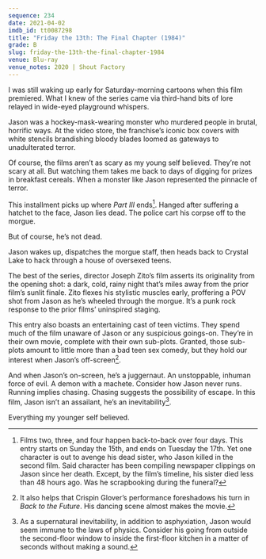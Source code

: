 ```yaml
---
sequence: 234
date: 2021-04-02
imdb_id: tt0087298
title: "Friday the 13th: The Final Chapter (1984)"
grade: B
slug: friday-the-13th-the-final-chapter-1984
venue: Blu-ray
venue_notes: 2020 | Shout Factory
---
```


I was still waking up early for Saturday-morning cartoons when this film premiered. What I knew of the series came via third-hand bits of lore relayed in wide-eyed playground whispers.

<!-- end -->

Jason was a hockey-mask-wearing monster who murdered people in brutal, horrific ways. At the video store, the franchise’s iconic box covers with white stencils brandishing bloody blades loomed as gateways to unadulterated terror.

Of course, the films aren’t as scary as my young self believed. They’re not scary at all. But watching them takes me back to days of digging for prizes in breakfast cereals. When a monster like Jason represented the pinnacle of terror.

This installment picks up where <span data-imdb-id="tt0083972">_Part III_</span> ends[^1]. Hanged after suffering a hatchet to the face, Jason lies dead. The police cart his corpse off to the morgue.

But of course, he’s not dead.

Jason wakes up, dispatches the morgue staff, then heads back to Crystal Lake to hack through a house of oversexed teens.

The best of the series, director Joseph Zito’s film asserts its originality from the opening shot: a dark, cold, rainy night that’s miles away from the prior film’s sunlit finale. Zito flexes his stylistic muscles early, proffering a POV shot from Jason as he’s wheeled through the morgue. It’s a punk rock response to the prior films’ uninspired staging.

This entry also boasts an entertaining cast of teen victims. They spend much of the film unaware of Jason or any suspicious goings-on. They’re in their own movie, complete with their own sub-plots. Granted, those sub-plots amount to little more than a bad teen sex comedy, but they hold our interest when Jason’s off-screen[^2].

And when Jason’s on-screen, he’s a juggernaut. An unstoppable, inhuman force of evil. A demon with a machete. Consider how Jason never runs. Running implies chasing. Chasing suggests the possibility of escape. In this film, Jason isn’t an assailant, he’s an inevitability[^3].

Everything my younger self believed.

[^1]: Films two, three, and four happen back-to-back over four days. This entry starts on Sunday the 15th, and ends on Tuesday the 17th. Yet one character is out to avenge his dead sister, who Jason killed in the second film. Said character has been compiling newspaper clippings on Jason since her death. Except, by the film’s timeline, his sister died less than 48 hours ago. Was he scrapbooking during the funeral?
[^2]: It also helps that Crispin Glover’s performance foreshadows his turn in _Back to the Future_. His dancing scene almost makes the movie.
[^3]: As a supernatural inevitability, in addition to asphyxiation, Jason would seem immune to the laws of physics. Consider his going from outside the second-floor window to inside the first-floor kitchen in a matter of seconds without making a sound.
